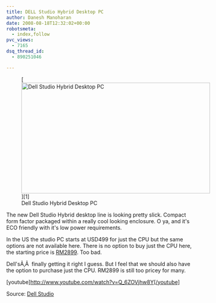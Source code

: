 ```yaml
---
title: DELL Studio Hybrid Desktop PC
author: Danesh Manoharan
date: 2008-08-18T12:32:02+00:00
robotsmeta:
  - index,follow
pvc_views:
  - 7165
dsq_thread_id:
  - 890251046

---
```

<figure id="attachment_804" aria-describedby="caption-attachment-804" style="width: 500px" class="wp-caption alignnone">[<img loading="lazy" class="size-medium wp-image-804" title="Dell Studio Hybrid Desktop PC" src="/wp-content/uploads/2008/08/dell-hybrid-1-500x293.jpg" alt="Dell Studio Hybrid Desktop PC" width="500" height="293" srcset="/wp-content/uploads/2008/08/dell-hybrid-1-500x293.jpg 500w, /wp-content/uploads/2008/08/dell-hybrid-1.jpg 600w" sizes="(max-width: 500px) 100vw, 500px" />][1]<figcaption id="caption-attachment-804" class="wp-caption-text">Dell Studio Hybrid Desktop PC</figcaption></figure>

The new Dell Studio Hybrid desktop line is looking pretty slick. Compact form factor packaged within a really cool looking enclosure. O ya, and it's ECO friendly with it's low power requirements.

In the US the studio PC starts at USD499 for just the CPU but the same options are not available here. There is no option to buy just the CPU here, the starting price is [RM2899][2]. Too bad.

Dell'sÃ‚Â  finally getting it right I guess. But I feel that we should also have the option to purchase just the CPU. RM2899 is still too pricey for many.

<!--more-->

[youtube]http://www.youtube.com/watch?v=Q_6ZOVjhw8Y[/youtube]

Source: [Dell Studio][2]

 [1]: /wp-content/uploads/2008/08/dell-hybrid-1.jpg
 [2]: http://www1.ap.dell.com/content/products/category.aspx/desktops?c=my&cs=mydhs1&l=en&redirect=1&s=dhs&~page=3&~tab=2